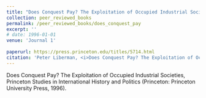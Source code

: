 ```yaml
---
title: "Does Conquest Pay? The Exploitation of Occupied Industrial Societies"
collection: peer_reviewed_books
permalink: /peer_reviewed_books/does_conquest_pay
excerpt: ''
# date: 1996-01-01
venue: 'Journal 1'
  
paperurl: https://press.princeton.edu/titles/5714.html 
citation: 'Peter Liberman, <i>Does Conquest Pay? The Exploitation of Occupied Industrial Societies.</i> Princeton Studies in International History and Politics. (Princeton: Princeton University Press, 1996).' 
---
```

Does Conquest Pay? The Exploitation of Occupied Industrial Societies, Princeton Studies in International History and Politics (Princeton: Princeton University Press, 1996).

<!-- [Download paper here](http://academicpages.github.io/files/paper1.pdf) -->

<!-- Recommended citation: Your Name, You. (2009). "Paper Title Number 1." <i>Journal 1</i>. 1(1). -->
